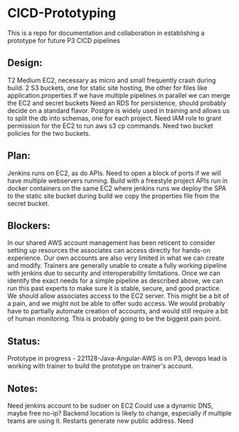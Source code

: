 # CICD-Prototyping
This is a repo for documentation and collaboration in establishing a prototype for future P3 CICD pipelines


## Design:
T2 Medium EC2, necessary as micro and small frequently crash during build.
2 S3 buckets, one for static site hosting, the other for files like application.properties
If we have multiple pipelines in parallel we can merge the EC2 and secret buckets
Need an RDS for persistence, should probably decide on a standard flavor. Postgre is widely used in training and allows us to split the db into schemas, one for each project.
Need IAM role to grant permission for the EC2 to run aws s3 cp commands.
Need two bucket policies for the two buckets.

## Plan:
Jenkins runs on EC2, as do APIs. Need to open a block of ports if we will have multiple webservers running.
Build with a freestyle project
APIs run in docker containers on the same EC2 where jenkins runs
we deploy the SPA to the static site bucket
during build we copy the properties file from the secret bucket.

## Blockers:
In our shared AWS account management has been reticent to consider setting up resources the associates can access directly for hands-on experience. Our own accounts are also very limited in what we can create and modify. Trainers are generally unable to create a fully working pipeline with jenkins due to security and interoperability limitations. Once we can identify the exact needs for a simple pipeline as described above, we can run this past experts to make sure it is stable, secure, and good practice.
We should allow associates access to the EC2 server. This might be a bit of a pain, and we might not be able to offer sudo access. We would probably have to partially automate creation of accounts, and would still require a bit of human monitoring. This is probably going to be the biggest pain point.


## Status:
Prototype in progress - 221128-Java-Angular-AWS is on P3, devops lead is working with trainer to build the prototype on trainer's account.

## Notes:
Need jenkins account to be sudoer on EC2
Could use a dynamic DNS, maybe free no-ip? Backend location is likely to change, especially if multiple teams are using it. Restarts generate new public address.
Need

